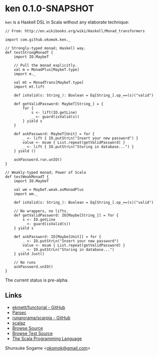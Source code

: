 
# ken 0.1.0-SNAPSHOT

`ken` is a Haskell DSL in Scala without any elaborate technique:

    // From: http://en.wikibooks.org/wiki/Haskell/Monad_transformers

    import com.github.okomok.ken._

    // Strongly-typed monad; Haskell way.
    def testStrongMonadT {
        import IO.MaybeT

        // Pull the monad explicitly.
        val m = MonadPlus[MaybeT.type]
        import m._

        val mt = MonadTrans[MaybeT.type]
        import mt.lift

        def isValid(s: String_): Boolean = Eq[String_].op_==(s)("valid")

        def getValidPassword: MaybeT[String_] = {
            for {
                s <- lift(IO.getLine)
                _ <- guard(isValid(s))
            } yield s
        }

        def askPassword: MaybeT[Unit] = for {
            _ <- lift { IO.putStrLn("Insert your new password") }
            value <- msum { List.repeat(getValidPassword) }
            _ <- lift { IO.putStrLn("Storing in database...") }
        } yield ()

        askPassword.run.unIO()
    }

    // Weakly-typed monad; Power of Scala
    def testWeakMonadT {
        import IO.MaybeT

        val wm = MaybeT.weak.asMonadPlus
        import wm._

        def isValid(s: String_): Boolean = Eq[String_].op_==(s)("valid")

        // No wrappers, no lifts.
        def getValidPassword: IO[Maybe[String_]] = for {
            s <- IO.getLine
            _ <- guard(isValid(s))
        } yield s

        def askPassword: IO[Maybe[Unit]] = for {
            _ <- IO.putStrLn("Insert your new password")
            value <- msum { List.repeat(getValidPassword) }
            _ <- IO.putStrLn("Storing in database...")
        } yield Just()

        // No runs
        askPassword.unIO()
    }

The current status is pre-alpha.


## Links

* [ekmett/functorial - GitHub](https://github.com/ekmett/functorial "ekmett/functorial - GitHub")
* [Parsec](http://legacy.cs.uu.nl/daan/parsec.html "Parsec")
* [runarorama/scarpia - GitHub](https://github.com/runarorama/scarpia "runarorama/scarpia - GitHub")
* [scalaz](http://code.google.com/p/scalaz/ "scalaz")
* [Browse Source]
* [Browse Test Source]
* [The Scala Programming Language]


Shunsuke Sogame <<okomok@gmail.com>>


[MIT License]: http://www.opensource.org/licenses/mit-license.php "MIT License"
[Browse Source]: https://github.com/okomok/ken/tree/master/src/main/scala/com/github/okomok/ken "Browse Source"
[Browse Test Source]: https://github.com/okomok/ken/tree/master/src/test/scala/com/github/okomok/kentest "Browse Test Source"
[The Scala Programming Language]: http://www.scala-lang.org/ "The Scala Programming Language"
